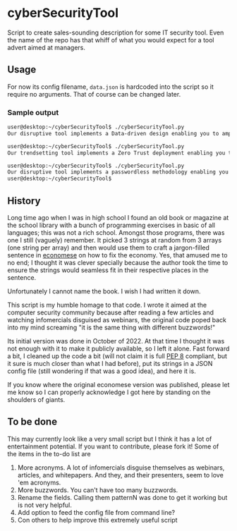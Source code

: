 # cyberSecurityTool
Script to create sales-sounding description for some IT security tool.
Even the name of the repo has that whiff of what you would expect for 
a tool advert aimed at managers.

## Usage
For now its config filename, `data.json` is hardcoded into the script so
it require no arguments. That of course can be changed later.

### Sample output

```bash
user@desktop:~/cyberSecurityTool$ ./cyberSecurityTool.py 
Our disruptive tool implements a Data-driven design enabling you to amplify the positive impact of the visibility of your verticals by using our intent-driven interface.
```
```bash
user@desktop:~/cyberSecurityTool$ ./cyberSecurityTool.py 
Our trendsetting tool implements a Zero Trust deployment enabling you to increase the visibility of the ROI of your non-tangible assets by using our intent-driven interface.
```
```bash
user@desktop:~/cyberSecurityTool$ ./cyberSecurityTool.py 
Our disruptive tool implements a passwordless methodology enabling you to amplify the positive impact of the ROI of your verticals by using our continuous monitoring interface.
user@desktop:~/cyberSecurityTool$ 
```

## History
Long time ago when I was in high school I found an old book or magazine
at the school library 
with a bunch of programming exercises in basic of all languages; this was
not a rich school. Amongst those programs, there was one I still (vaguely) 
remember. It picked 3 strings at random from 3 arrays (one string per array) 
and then would use them to craft a jargon-filled sentence in 
[economese](https://en.wiktionary.org/wiki/economese) on how to fix the
economy. Yes, that amused me to no end; I thought it was clever specially
because the author took the time to ensure the strings would seamless fit in
their respective places in the sentence.

Unfortunately I cannot name the book. I wish I had written it down. 

This script is my humble homage to that code. I wrote it aimed at the computer
security community because after reading a few articles and watching 
infomercials disguised as webinars, the original code poped back into my mind
screaming "it is the same thing with different buzzwords!" 

Its initial version was done in
October of 2022. At that time I thought it was not enough with it to make it publicly 
available, so I left it alone. 
Fast forward a bit, I cleaned up the code a bit (will not claim it
is full [PEP 8](https://peps.python.org/pep-0008/) compliant, but it sure is
much closer than what I had before), put its strings
in a JSON config file (still wondering if that was a good idea), and here it 
is.

If you know where the original economese version was published, please let
me know so I can properly acknowledge I got here by standing on the shoulders
of giants.

## To be done
This may currently look like a very small script but I think it has a lot of
entertainment potential. If you want to contribute, please fork it! Some
of the items in the to-do list are

1. More acronyms. A lot of infomercials disguise themselves as webinars, 
articles, and whitepapers. And they, and their presenters, seem to love 'em 
acronyms. 
1. More buzzwords. You can't have too many buzzwords.
1. Rename the fields. Calling them patternN was done to get it working but
is not very helpful.
1. Add option to feed the config file from command line?
1. Con others to help improve this extremely useful script
